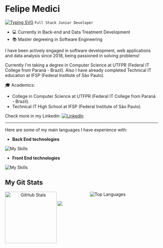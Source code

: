 <h1 align="left" id="macropower-title">Felipe Medici</h1>

<a href="https://git.io/typing-svg"><img src="https://readme-typing-svg.herokuapp.com?font=Roboto&size=18&pause=1000&color=C3C6C8&width=450&height=47&lines={+analyse+them+code+.+.+.++}" alt="Typing SVG" /></a>
`Full Stack Junior Developer`

- 💻 Currently in Back-end and Data Treatment Development 
- 📚 Master degreeing in Software Engineering 

I have been actively engaged in software development, web applications and data analysis since 2018, being passioned in solving problems!

Currently I'm taking a degree in Computer Science at UTFPR (Federal IT College from Paraná - Brazil).
Also I have already completed Technical IT education at IFSP (Federal Institute of São Paulo).

🎓 Academics:
- College in Computer Science at UTFPR (Federal IT College from Paraná - Brazil).
- Technical IT High School at IFSP (Federal Institute of São Paulo).
  
Check more in my Linkedin: <a href="https://www.linkedin.com/in/femedici/" target="_blank"><img src="https://img.shields.io/badge/LinkedIn-%230077B5.svg?&style=flat-square&logo=linkedin&logoColor=white" alt="LinkedIn"></a>

-------------------------------------------------------------------------------------------------------------------------------------------------------------------------

Here are some of my main languages I have experience with:

- **Back End technologies**

![My Skills](https://skillicons.dev/icons?i=cs,dotnet,nodejs,java,mysql)

- **Front End technologies**

![My Skills](https://skillicons.dev/icons?i=vue,react,js)

<div> 
<h2  id="macropower-tech">My Git Stats</h2>
    
</div> <div align="center">
  <img height="170" align="left" src="https://github-readme-stats.vercel.app/api?username=femedici&show_icons=true&theme=dark&include_all_commits=true&count_private=true" alt="GitHub Stats" />
  <img src="https://github-readme-stats.vercel.app/api/top-langs/?username=femedici&layout=compact&theme=dark" alt="Top Languages" />
</div>

![](https://komarev.com/ghpvc/?username=femedici&color=lightgray)
